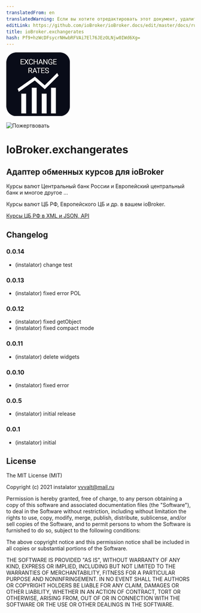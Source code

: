 ```yaml
---
translatedFrom: en
translatedWarning: Если вы хотите отредактировать этот документ, удалите поле «translationFrom», в противном случае этот документ будет снова автоматически переведен
editLink: https://github.com/ioBroker/ioBroker.docs/edit/master/docs/ru/adapterref/iobroker.exchangerates/README.md
title: ioBroker.exchangerates
hash: Pf9+hzWcDFsycrNHwbRFVAi7El76JEzOLNjw0IWd6Xg=
---
```

![Логотип](../../../en/adapterref/iobroker.exchangerates/admin/exchangerates.png)

![Пожертвовать](https://img.shields.io/badge/Donate-PayPal-green.svg)

# IoBroker.exchangerates
## Адаптер обменных курсов для ioBroker
Курсы валют Центральный банк России и Европейский центральный банк и многое другое ...

Курсы валют ЦБ РФ, Европейского ЦБ и др. в вашем ioBroker.

[Курсы ЦБ РФ в XML и JSON, API](https://www.cbr-xml-daily.ru)

## Changelog

### 0.0.14
* (instalator) change test

### 0.0.13
* (instalator) fixed error POL

### 0.0.12
* (instalator) fixed getObject
* (instalator) fixed compact mode

### 0.0.11
* (instalator) delete widgets

### 0.0.10
* (instalator) fixed error

### 0.0.5
* (instalator) initial release

### 0.0.1
* (instalator) initial

## License
The MIT License (MIT)

Copyright (c) 2021 instalator <vvvalt@mail.ru>

Permission is hereby granted, free of charge, to any person obtaining a copy
of this software and associated documentation files (the "Software"), to deal
in the Software without restriction, including without limitation the rights
to use, copy, modify, merge, publish, distribute, sublicense, and/or sell
copies of the Software, and to permit persons to whom the Software is
furnished to do so, subject to the following conditions:

The above copyright notice and this permission notice shall be included in all
copies or substantial portions of the Software.

THE SOFTWARE IS PROVIDED "AS IS", WITHOUT WARRANTY OF ANY KIND, EXPRESS OR
IMPLIED, INCLUDING BUT NOT LIMITED TO THE WARRANTIES OF MERCHANTABILITY,
FITNESS FOR A PARTICULAR PURPOSE AND NONINFRINGEMENT. IN NO EVENT SHALL THE
AUTHORS OR COPYRIGHT HOLDERS BE LIABLE FOR ANY CLAIM, DAMAGES OR OTHER
LIABILITY, WHETHER IN AN ACTION OF CONTRACT, TORT OR OTHERWISE, ARISING FROM,
OUT OF OR IN CONNECTION WITH THE SOFTWARE OR THE USE OR OTHER DEALINGS IN THE
SOFTWARE.